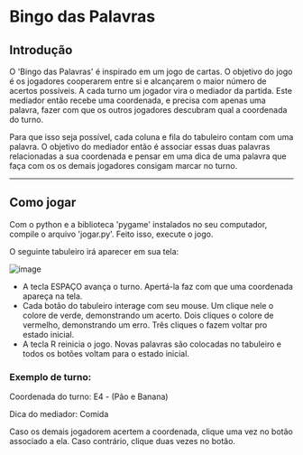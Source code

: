 # Bingo das Palavras
## Introdução

O 'Bingo das Palavras' é inspirado em um jogo de cartas. O objetivo do jogo é os jogadores cooperarem entre si e alcançarem o maior número de acertos possíveis.
A cada turno um jogador vira o mediador da partida. Este mediador então recebe uma coordenada, e precisa com apenas uma palavra, fazer com que os outros jogadores descubram qual a coordenada do turno.   

Para que isso seja possível, cada coluna e fila do tabuleiro contam com uma palavra. O objetivo do mediador então é associar essas duas palavras relacionadas a sua coordenada e pensar em uma dica de uma palavra que faça com os os demais jogadores consigam marcar no turno. 

---
## Como jogar
Com o python e a biblioteca 'pygame' instalados no seu computador, compile o arquivo 'jogar.py'. Feito isso, execute o jogo.

O seguinte tabuleiro irá aparecer em sua tela: 

![image](https://user-images.githubusercontent.com/53914839/157489358-800b93c5-2f9a-4c8c-993f-4dad20decf7d.png)

- A tecla ESPAÇO avança o turno. Apertá-la faz com que uma coordenada apareça na tela.
- Cada botão do tabuleiro interage com seu mouse. Um clique nele o colore de verde, demonstrando um acerto. Dois cliques o colore de vermelho, demonstrando um erro. Três cliques o fazem voltar pro estado inicial.
- A tecla R reinicia o jogo. Novas palavras são colocadas no tabuleiro e todos os botões voltam para o estado inicial.

### Exemplo de turno:
Coordenada do turno: E4 - (Pão e Banana)

Dica do mediador: Comida

Caso os demais jogadorem acertem a coordenada, clique uma vez no botão associado a ela. Caso contrário, clique duas vezes no botão.
